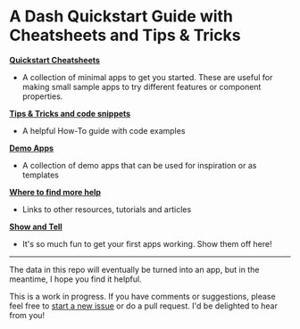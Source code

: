 # A Dash Quickstart Guide with Cheatsheets and Tips & Tricks
 
 
 
 __[Quickstart Cheatsheets](https://github.com/AnnMarieW/dash-quickstart/tree/master/quickstart-cheatsheets)__
   - A collection of minimal apps to get you started.  These are useful for making small sample apps to try
   different features or component properties.
 
 __[Tips & Tricks and code snippets](https://github.com/AnnMarieW/dash-quickstart/tree/master/tips-tricks-and-code-snippets)__
   - A helpful How-To guide with  code examples
   
 __[Demo Apps](https://github.com/AnnMarieW/dash-quickstart/tree/master/demo-apps)__  
 - A collection of demo apps that can be used for inspiration or as templates

   
 __[Where to find more help](https://github.com/AnnMarieW/dash-quickstart/tree/master/where-to-find-help)__
   - Links to other resources, tutorials and articles
   
 __[Show and Tell](https://github.com/AnnMarieW/dash-quickstart/tree/master/show-and-tell)__  
   - It's so much fun to get your first apps working.  Show them off here!
  
___

The data in this repo will eventually be turned into an app, but in the meantime, I hope you find it helpful.  

This is a work in progress.  If you have comments or suggestions, please feel free to [start a new issue](https://github.com/AnnMarieW/dash-quickstart/issues/new) 
or do a pull request. I'd be delighted to hear from you!
